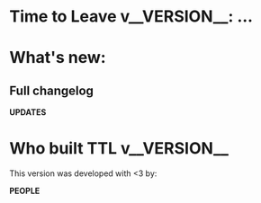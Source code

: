 # Time to Leave v__VERSION__: ...
<!-- A brief and thoughtful text -->

# What's new:
<!-- The highlights, if any -->

## Full changelog
__UPDATES__

# Who built TTL v__VERSION__
This version was developed with <3 by:

__PEOPLE__
